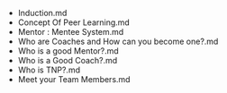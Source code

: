 - Induction.md
- Concept Of Peer Learning.md
- Mentor : Mentee System.md
- Who are Coaches and How can you become one?.md
- Who is a good Mentor?.md
- Who is a Good Coach?.md
- Who is TNP?.md
- Meet your Team Members.md
